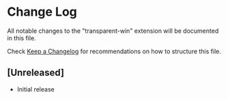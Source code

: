 # Change Log

All notable changes to the "transparent-win" extension will be documented in this file.

Check [Keep a Changelog](http://keepachangelog.com/) for recommendations on how to structure this file.

## [Unreleased]

- Initial release